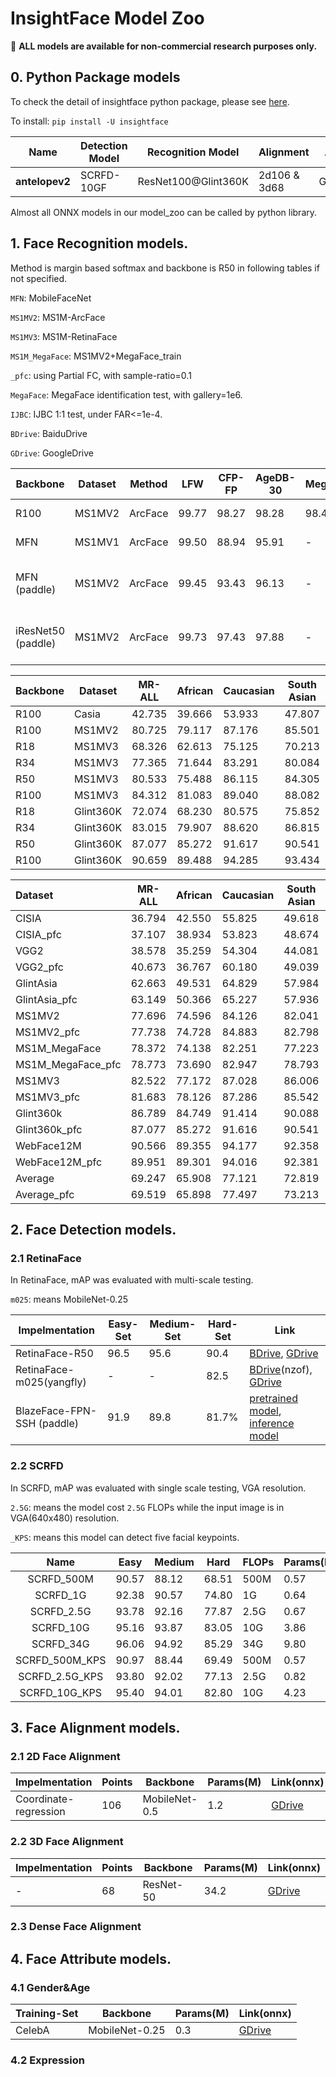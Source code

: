 # InsightFace Model Zoo

:bell:   **ALL models are available for non-commercial research purposes only.**

## 0. Python Package models

To check the detail of insightface python package, please see [here](../python-package).

To install: ``pip install -U insightface``


| Name           | Detection Model | Recognition Model   | Alignment    | Attributes |
| -------------- | --------------- | ------------------- | ------------ | ---------- |
| **antelopev2** | SCRFD-10GF      | ResNet100@Glint360K | 2d106 & 3d68 | Gender&Age |

Almost all ONNX models in our model_zoo can be called by python library.

##  1. Face Recognition models.

Method is margin based softmax and backbone is R50 in following tables if not specified.

``MFN``: MobileFaceNet

``MS1MV2``: MS1M-ArcFace

``MS1MV3``: MS1M-RetinaFace

``MS1M_MegaFace``: MS1MV2+MegaFace_train

``_pfc``: using Partial FC, with sample-ratio=0.1

``MegaFace``: MegaFace identification test, with gallery=1e6.

``IJBC``: IJBC 1:1 test, under FAR<=1e-4.

``BDrive``: BaiduDrive

``GDrive``: GoogleDrive


| Backbone | Dataset | Method  | LFW   | CFP-FP | AgeDB-30 | MegaFace | Link(mxnet)                                                  |
| -------- | ------- | ------- | ----- | ------ | -------- | -------- | ------------------------------------------------------------ |
| R100     | MS1MV2  | ArcFace | 99.77 | 98.27  | 98.28    | 98.47    | [BDrive](https://pan.baidu.com/s/1wuRTf2YIsKt76TxFufsRNA), [GDrive](https://drive.google.com/file/d/1Hc5zUfBATaXUgcU2haUNa7dcaZSw95h2/view?usp=sharing) |
| MFN      | MS1MV1  | ArcFace | 99.50 | 88.94  | 95.91    | -        | [BDrive](https://pan.baidu.com/s/1If28BkHde4fiuweJrbicVA), [GDrive](https://drive.google.com/file/d/1RHyJIeYuHduVDDBTn3ffpYEZoXWRamWI/view?usp=sharing) |
| MFN (paddle)     | MS1MV2  | ArcFace | 99.45 | 93.43  | 96.13    |  -   | [pretrained model](https://paddle-model-ecology.bj.bcebos.com/model/insight-face/arcface_iresnet50_v1.0_pretrained.tar), [inference model](https://paddle-model-ecology.bj.bcebos.com/model/insight-face/mobileface_v1.0_infer.tar) |
| iResNet50 (paddle)     | MS1MV2  | ArcFace | 99.73 | 97.43  | 97.88    |  -   | [pretrained model](https://paddle-model-ecology.bj.bcebos.com/model/insight-face/MobileFaceNet_128_v1.0_pretrained.tar), [inference model](https://paddle-model-ecology.bj.bcebos.com/model/insight-face/arcface_iresnet50_v1.0_infer.tar) |





| Backbone | Dataset   | MR-ALL | African | Caucasian | South Asian | East Asian | Link(onnx)                                                            |
|----------|-----------|--------|---------|-----------|-------------|------------|-----------------------------------------------------------------------|
| R100     | Casia     | 42.735 | 39.666  | 53.933    | 47.807      | 21.572     | [GDrive](https://drive.google.com/file/d/1WOrOK-qZO5FcagscCI3td6nnABUPPepD/view?usp=sharing) |
| R100     | MS1MV2    | 80.725 | 79.117  | 87.176    | 85.501      | 55.807     | [GDrive](https://drive.google.com/file/d/1772DTho9EG047KNUIv2lop2e7EobiCFn/view?usp=sharing) |
| R18      | MS1MV3    | 68.326 | 62.613  | 75.125    | 70.213      | 43.859     | [GDrive](https://drive.google.com/file/d/1dWZb0SLcdzr-toUzsVZ1zogn9dEIW1Dk/view?usp=sharing) |
| R34      | MS1MV3    | 77.365 | 71.644  | 83.291    | 80.084      | 53.712     | [GDrive](https://drive.google.com/file/d/1ON6ImX-AigDKAi4pelFPf12vkJVyGFKl/view?usp=sharing) |
| R50      | MS1MV3    | 80.533 | 75.488  | 86.115    | 84.305      | 57.352     | [GDrive](https://drive.google.com/file/d/1FPldzmZ6jHfaC-R-jLkxvQRP-cLgxjCT/view?usp=sharing) |
| R100     | MS1MV3    | 84.312 | 81.083  | 89.040    | 88.082      | 62.193     | [GDrive](https://drive.google.com/file/d/1fZOfvfnavFYjzfFoKTh5j1YDcS8KCnio/view?usp=sharing) |
| R18      | Glint360K | 72.074 | 68.230  | 80.575    | 75.852      | 47.831     | [GDrive](https://drive.google.com/file/d/1Z0eoO1Wqv32K8TdFHKqrlrxv46_W4390/view?usp=sharing) |
| R34      | Glint360K | 83.015 | 79.907  | 88.620    | 86.815      | 60.604     | [GDrive](https://drive.google.com/file/d/1G1oeLkp_b3JA_z4wGs62RdLpg-u_Ov2Y/view?usp=sharing) |
| R50      | Glint360K | 87.077 | 85.272  | 91.617    | 90.541      | 66.813     | [GDrive](https://drive.google.com/file/d/1MpRhM76OQ6cTzpr2ZSpHp2_CP19Er4PI/view?usp=sharing) |
| R100     | Glint360K | 90.659 | 89.488  | 94.285    | 93.434      | 72.528     | [GDrive](https://drive.google.com/file/d/1Gh8C-bwl2B90RDrvKJkXafvZC3q4_H_z/view?usp=sharing) |





| Dataset           | MR-ALL | African | Caucasian | South Asian | East Asian | LFW   | CFP-FP | AgeDB-30 | IJB-C(E4) | Link(onnx) |
| :--------         | ------ | ------- | ----      | ------      | --------   | ----- | ------ | -------- | --------- | --- |
| CISIA	            | 36.794 | 42.550  | 55.825    | 49.618      | 19.611     | 99.450| 95.214 | 94.900   | 87.220    | [GDrive](https://drive.google.com/file/d/1km-cVFvUAPU1UumLLi1fIRasdg6VA-vM/view?usp=sharing) |
| CISIA_pfc	        | 37.107 | 38.934  | 53.823    | 48.674      | 19.927     | 99.367| 95.429 | 94.600   | 84.970    | [GDrive](https://drive.google.com/file/d/1z8linstTZopL5Yy7NOUgVVtgzGtsu1LM/view?usp=sharing) |
| VGG2	            | 38.578 | 35.259  | 54.304    | 44.081      | 24.095     | 99.550| 97.410 | 95.080   | 91.220    | [GDrive](https://drive.google.com/file/d/1UwyVIDSNDkHKClBANrWi8qpMU4nXizT6/view?usp=sharing) |
| VGG2_pfc	        | 40.673 | 36.767  | 60.180    | 49.039      | 24.255     | 99.683| 98.529 | 95.400   | 92.490    | [GDrive](https://drive.google.com/file/d/1uW0EsctVyPklSyXMXF39AniIhSRXCRtp/view?usp=sharing) |
| GlintAsia	        | 62.663 | 49.531  | 64.829    | 57.984      | 61.743     | 99.583| 93.186 | 95.400   | 91.500    | [GDrive](https://drive.google.com/file/d/1IyXh7m1HMwTZw4B5N1WMPIsN-S9kdS95/view?usp=sharing) |
| GlintAsia_pfc	    | 63.149 | 50.366  | 65.227    | 57.936      | 61.820     | 99.650| 93.029 | 95.233   | 91.140    | [GDrive](https://drive.google.com/file/d/1CTjalggNucgPkmpFi5ij-NGG1Fy9sL5r/view?usp=sharing) |
| MS1MV2	        | 77.696 | 74.596  | 84.126    | 82.041      | 51.105     | 99.833| 98.083 | 98.083   | 96.140    | [GDrive](https://drive.google.com/file/d/1rd4kbiXtXBTWE8nP7p4OTv_CAp2FUa1i/view?usp=sharing) |
| MS1MV2_pfc	    | 77.738 | 74.728  | 84.883    | 82.798      | 52.507     | 99.783| 98.071 | 98.017   | 96.080    | [GDrive](https://drive.google.com/file/d/1ryrXenGQa-EGyk64mVaG136ihNUBmNMW/view?usp=sharing) |
| MS1M_MegaFace	    | 78.372 | 74.138  | 82.251    | 77.223      | 60.203     | 99.750| 97.557 | 97.400   | 95.350    | [GDrive](https://drive.google.com/file/d/1c2JG0StcTMDrL4ywz3qWTN_9io3lo_ER/view?usp=sharing) |
| MS1M_MegaFace_pfc | 78.773 | 73.690  | 82.947    | 78.793      | 57.566     | 99.800| 97.870 | 97.733   | 95.400    | [GDrive](https://drive.google.com/file/d/1BnG48LS_HIvYlSbSnP_LzpO3xjx0_rpu/view?usp=sharing) |
| MS1MV3	        | 82.522 | 77.172  | 87.028    | 86.006      | 60.625     | 99.800| 98.529 | 98.267   | 96.580    | [GDrive](https://drive.google.com/file/d/1Tqorubgcl0qfjbjEM_Y9EDmjG5tCWzbr/view?usp=sharing) |
| MS1MV3_pfc	    | 81.683 | 78.126  | 87.286    | 85.542      | 58.925     | 99.800| 98.443 | 98.167   | 96.430    | [GDrive](https://drive.google.com/file/d/15jrHCqhEmoSZ93kKL9orVMhbKfNWAhp-/view?usp=sharing) |
| Glint360k	        | 86.789 | 84.749  | 91.414    | 90.088      | 66.168     | 99.817| 99.143 | 98.450   | 97.130    | [GDrive](https://drive.google.com/file/d/1gnt6P3jaiwfevV4hreWHPu0Mive5VRyP/view?usp=sharing) |
| Glint360k_pfc	    | 87.077 | 85.272  | 91.616    | 90.541      | 66.813     | 99.817| 99.143 | 98.450   | 97.020    | [GDrive](https://drive.google.com/file/d/164o2Ct42tyJdQjckeMJH2-7KTXolu-EP/view?usp=sharing) |
| WebFace12M	    | 90.566 | 89.355  | 94.177    | 92.358      | 73.852     | 99.800| 99.200 | 98.100   | 97.120    | [GDrive](https://drive.google.com/file/d/1N0GL-8ehw_bz2eZQWz2b0A5XBdXdxZhg/view?usp=sharing) |
| WebFace12M_pfc    | 89.951 | 89.301  | 94.016    | 92.381      | 73.007     | 99.817| 99.143 | 98.117   | 97.010    | [GDrive](https://drive.google.com/file/d/11TASXssTnwLY1ZqKlRjsJiV-1nWu9pDY/view?usp=sharing) |
| Average	        | 69.247 | 65.908  | 77.121    | 72.819      | 52.014     | 99.706| 97.374 | 96.962   | 93.925    |  |
| Average_pfc	    | 69.519 | 65.898  | 77.497    | 73.213      | 51.853     | 99.715| 97.457 | 96.965   | 93.818    |  |


## 2. Face Detection models.

### 2.1 RetinaFace

In RetinaFace, mAP was evaluated with multi-scale testing.

``m025``: means MobileNet-0.25

| Impelmentation           | Easy-Set | Medium-Set | Hard-Set | Link                                                         |
| ------------------------ | -------- | ---------- | -------- | ------------------------------------------------------------ |
| RetinaFace-R50           | 96.5     | 95.6       | 90.4     | [BDrive](https://pan.baidu.com/s/1C6nKq122gJxRhb37vK0_LQ), [GDrive](https://drive.google.com/file/d/1wm-6K688HQEx_H90UdAIuKv-NAsKBu85/view?usp=sharing) |
| RetinaFace-m025(yangfly) | -        | -          | 82.5     | [BDrive](https://pan.baidu.com/s/1P1ypO7VYUbNAezdvLm2m9w)(nzof), [GDrive](https://drive.google.com/drive/folders/1OTXuAUdkLVaf78iz63D1uqGLZi4LbPeL?usp=sharing) |
| BlazeFace-FPN-SSH	(paddle)           | 91.9     | 89.8       | 81.7%     | [pretrained model](https://paddledet.bj.bcebos.com/models/blazeface_fpn_ssh_1000e.pdparams), [inference model](https://paddle-model-ecology.bj.bcebos.com/model/insight-face/blazeface_fpn_ssh_1000e_v1.0_infer.tar) |

### 2.2 SCRFD

In SCRFD, mAP was evaluated with single scale testing, VGA resolution.

``2.5G``: means the model cost ``2.5G`` FLOPs while the input image is in VGA(640x480) resolution.

``_KPS``: means this model can detect five facial keypoints.

|      Name      | Easy  | Medium | Hard  | FLOPs | Params(M) | Infer(ms) | Link(pth)                                                    |
| :------------: | ----- | ------ | ----- | ----- | --------- | --------- | ------------------------------------------------------------ |
|   SCRFD_500M   | 90.57 | 88.12  | 68.51 | 500M  | 0.57      | 3.6       | [GDrive](https://drive.google.com/file/d/1OX0i_vWDp1Fp-ZynOUMZo-q1vB5g1pTN/view?usp=sharing) |
|    SCRFD_1G    | 92.38 | 90.57  | 74.80 | 1G    | 0.64      | 4.1       | [GDrive](https://drive.google.com/file/d/1acd5wKjWnl1zMgS5YJBtCh13aWtw9dej/view?usp=sharing) |
|   SCRFD_2.5G   | 93.78 | 92.16  | 77.87 | 2.5G  | 0.67      | 4.2       | [GDrive](https://drive.google.com/file/d/1wgg8GY2vyP3uUTaAKT0_MSpAPIhmDsCQ/view?usp=sharing) |
|   SCRFD_10G    | 95.16 | 93.87  | 83.05 | 10G   | 3.86      | 4.9       | [GDrive](https://drive.google.com/file/d/1kUYa0s1XxLW37ZFRGeIfKNr9L_4ScpOg/view?usp=sharing) |
|   SCRFD_34G    | 96.06 | 94.92  | 85.29 | 34G   | 9.80      | 11.7      | [GDrive](https://drive.google.com/file/d/1w9QOPilC9EhU0JgiVJoX0PLvfNSlm1XE/view?usp=sharing) |
| SCRFD_500M_KPS | 90.97 | 88.44  | 69.49 | 500M  | 0.57      | 3.6       | [GDrive](https://drive.google.com/file/d/1TXvKmfLTTxtk7tMd2fEf-iWtAljlWDud/view?usp=sharing) |
| SCRFD_2.5G_KPS | 93.80 | 92.02  | 77.13 | 2.5G  | 0.82      | 4.3       | [GDrive](https://drive.google.com/file/d/1KtOB9TocdPG9sk_S_-1QVG21y7OoLIIf/view?usp=sharing) |
| SCRFD_10G_KPS  | 95.40 | 94.01  | 82.80 | 10G   | 4.23      | 5.0       | [GDrive](https://drive.google.com/file/d/1-2uy0tgkenw6ZLxfKV1qVhmkb5Ep_5yx/view?usp=sharing) |



## 3. Face Alignment models.

### 2.1 2D Face Alignment

| Impelmentation        | Points | Backbone      | Params(M) | Link(onnx)                                                   |
| --------------------- | ------ | ------------- | --------- | ------------------------------------------------------------ |
| Coordinate-regression | 106    | MobileNet-0.5 | 1.2       | [GDrive](https://drive.google.com/file/d/1M5685m-bKnMCt0u2myJoEK5gUY3TDt_1/view?usp=sharing) |

### 2.2 3D Face Alignment

| Impelmentation | Points | Backbone  | Params(M) | Link(onnx)                                                   |
| -------------- | ------ | --------- | --------- | ------------------------------------------------------------ |
| -              | 68     | ResNet-50 | 34.2      | [GDrive](https://drive.google.com/file/d/1aJe5Rzoqrtf_a9U84E-V1b0rUi8-QbCI/view?usp=sharing) |

### 2.3 Dense Face Alignment

## 4. Face Attribute models.

### 4.1 Gender&Age 

| Training-Set | Backbone       | Params(M) | Link(onnx)                                                   |
| ------------ | -------------- | --------- | ------------------------------------------------------------ |
| CelebA       | MobileNet-0.25 | 0.3       | [GDrive](https://drive.google.com/file/d/1Mm3TeUuaZOwmEMp0nGOddvgXCjpRodPU/view?usp=sharing) |


### 4.2 Expression
